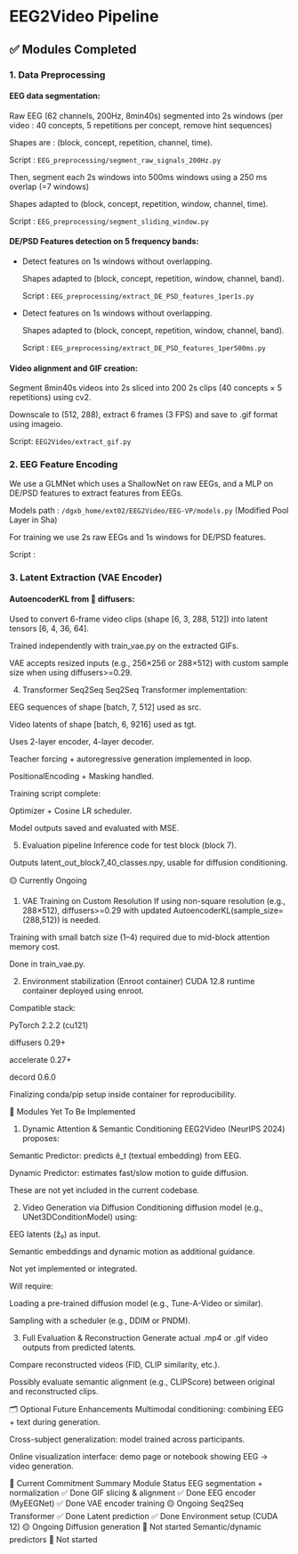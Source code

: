 # EEG2Video Pipeline 
## ✅ Modules Completed
### 1. Data Preprocessing
#### EEG data segmentation:

Raw EEG (62 channels, 200Hz, 8min40s) segmented into 2s windows (per video : 40 concepts, 5 repetitions per concept, remove hint sequences)

Shapes are : (block, concept, repetition, channel, time).

Script : `EEG_preprocessing/segment_raw_signals_200Hz.py`

Then, segment each 2s windows into 500ms windows using a 250 ms overlap (=7 windows)

Shapes adapted to (block, concept, repetition, window, channel, time).

Script : `EEG_preprocessing/segment_sliding_window.py`

#### DE/PSD Features detection on 5 frequency bands:
- Detect features on 1s windows without overlapping.

    Shapes adapted to (block, concept, repetition, window, channel, band).

    Script : `EEG_preprocessing/extract_DE_PSD_features_1per1s.py`

- Detect features on 1s windows without overlapping.

    Shapes adapted to (block, concept, repetition, window, channel, band).

    Script : `EEG_preprocessing/extract_DE_PSD_features_1per500ms.py`

#### Video alignment and GIF creation:

Segment 8min40s videos into 2s sliced into 200 2s clips (40 concepts × 5 repetitions) using cv2.

Downscale to (512, 288), extract 6 frames (3 FPS) and save to .gif format using imageio.

Script: `EEG2Video/extract_gif.py`


### 2. EEG Feature Encoding
We use a GLMNet which uses a ShallowNet on raw EEGs, and a MLP on DE/PSD features to extract features from EEGs.

Models path : `/dgxb_home/ext02/EEG2Video/EEG-VP/models.py` (Modified Pool Layer in Sha)

For training we use 2s raw EEGs and 1s windows for DE/PSD features.

Script : 
### 3. Latent Extraction (VAE Encoder)
#### AutoencoderKL from 🤗 diffusers:

Used to convert 6-frame video clips (shape [6, 3, 288, 512]) into latent tensors [6, 4, 36, 64].

Trained independently with train_vae.py on the extracted GIFs.

VAE accepts resized inputs (e.g., 256×256 or 288×512) with custom sample size when using diffusers>=0.29.

4. Transformer Seq2Seq
Seq2Seq Transformer implementation:

EEG sequences of shape [batch, 7, 512] used as src.

Video latents of shape [batch, 6, 9216] used as tgt.

Uses 2-layer encoder, 4-layer decoder.

Teacher forcing + autoregressive generation implemented in loop.

PositionalEncoding + Masking handled.

Training script complete:

Optimizer + Cosine LR scheduler.

Model outputs saved and evaluated with MSE.

5. Evaluation pipeline
Inference code for test block (block 7).

Outputs latent_out_block7_40_classes.npy, usable for diffusion conditioning.

🟡 Currently Ongoing
1. VAE Training on Custom Resolution
If using non-square resolution (e.g., 288×512), diffusers>=0.29 with updated AutoencoderKL(sample_size=(288,512)) is needed.

Training with small batch size (1–4) required due to mid-block attention memory cost.

Done in train_vae.py.

2. Environment stabilization (Enroot container)
CUDA 12.8 runtime container deployed using enroot.

Compatible stack:

PyTorch 2.2.2 (cu121)

diffusers 0.29+

accelerate 0.27+

decord 0.6.0

Finalizing conda/pip setup inside container for reproducibility.

🔴 Modules Yet To Be Implemented
1. Dynamic Attention & Semantic Conditioning
EEG2Video (NeurIPS 2024) proposes:

Semantic Predictor: predicts ê_t (textual embedding) from EEG.

Dynamic Predictor: estimates fast/slow motion to guide diffusion.

These are not yet included in the current codebase.

2. Video Generation via Diffusion
Conditioning diffusion model (e.g., UNet3DConditionModel) using:

EEG latents (ẑ₀) as input.

Semantic embeddings and dynamic motion as additional guidance.

Not yet implemented or integrated.

Will require:

Loading a pre-trained diffusion model (e.g., Tune-A-Video or similar).

Sampling with a scheduler (e.g., DDIM or PNDM).

3. Full Evaluation & Reconstruction
Generate actual .mp4 or .gif video outputs from predicted latents.

Compare reconstructed videos (FID, CLIP similarity, etc.).

Possibly evaluate semantic alignment (e.g., CLIPScore) between original and reconstructed clips.

🗂️ Optional Future Enhancements
Multimodal conditioning: combining EEG + text during generation.

Cross-subject generalization: model trained across participants.

Online visualization interface: demo page or notebook showing EEG → video generation.

📌 Current Commitment Summary
Module	Status
EEG segmentation + normalization	✅ Done
GIF slicing & alignment	✅ Done
EEG encoder (MyEEGNet)	✅ Done
VAE encoder training	🟡 Ongoing
Seq2Seq Transformer	✅ Done
Latent prediction	✅ Done
Environment setup (CUDA 12)	🟡 Ongoing
Diffusion generation	🔴 Not started
Semantic/dynamic predictors	🔴 Not started

